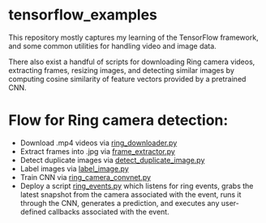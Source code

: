 # tensorflow_examples

This repository mostly captures my learning of the TensorFlow framework, and some common utilities for handling video and image data.

There also exist a handful of scripts for downloading Ring camera videos, extracting frames, resizing images, and detecting similar images
by computing cosine similarity of feature vectors provided by a pretrained CNN.

# Flow for Ring camera detection:
* Download .mp4 videos via [ring_downloader.py](ring_camera/ring_downloader.py)
* Extract frames into .jpg via [frame_extractor.py](img_vid_processing/frame_extractor.py)
* Detect duplicate images via [detect_duplicate_image.py](img_vid_processing/detect_duplicate_image.py)
* Label images via [label_image.py](data_labeler/label_image.py)
* Train CNN via [ring_camera_convnet.py](ring_camera/ring_camera_convnet.py)
* Deploy a script [ring_events.py](ring_camera/ring_events.py) which listens for ring events, grabs the latest snapshot from the camera associated with the event, runs it through the CNN, generates a prediction, and executes any user-defined callbacks associated with the event.
